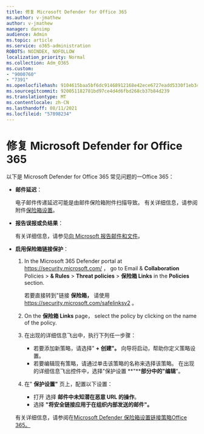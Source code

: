 ```yaml
---
title: 修复 Microsoft Defender for Office 365
ms.author: v-jmathew
author: v-jmathew
manager: dansimp
audience: Admin
ms.topic: article
ms.service: o365-administration
ROBOTS: NOINDEX, NOFOLLOW
localization_priority: Normal
ms.collection: Adm_O365
ms.custom:
- "9000760"
- "7391"
ms.openlocfilehash: 9104615baa5bf6dc91468912168e42ece6727eadd5330f1eb34e2a9170568b26
ms.sourcegitcommit: 920051182781bd97ce4d4d6fbd268cb37b84d239
ms.translationtype: MT
ms.contentlocale: zh-CN
ms.lasthandoff: 08/11/2021
ms.locfileid: "57898234"
---
```

# <a name="fix-common-problems-with-microsoft-defender-for-office-365"></a>修复 Microsoft Defender for Office 365

以下是 Microsoft Defender for Office 365 常见问题的一Office 365：

- **邮件延迟**：

  电子邮件传递延迟可能是由邮件保险箱附件扫描导致。 有关详细信息，请参阅附件[保险箱设置](https://docs.microsoft.com/microsoft-365/security/office-365-security/safe-attachments#safe-attachments-policy-settings)。

- **报告误报或负结果**：

  有关详细信息，请参见[向 Microsoft 报告邮件和文件](https://docs.microsoft.com/microsoft-365/security/office-365-security/report-junk-email-messages-to-microsoft)。

- **启用保险箱链接保护**：

  1. In the Microsoft 365 Defender portal at <https://security.microsoft.com/> ， go to Email & **Collaboration** Policies \> **& Rules** \> **Threat policies** \> **保险箱 Links** in the **Policies** section.

     若要直接转到"链接 **保险箱，** 请使用 <https://security.microsoft.com/safelinksv2> 。

  2. On the **保险箱 Links** page， select the policy by clicking on the name of the policy.
  3. 在出现的详细信息飞出中，执行下列任一步骤：
     - 若要添加新策略，请选择" **+ 创建"。** 向导将启动，帮助你定义策略设置。
     - 若要编辑现有策略，请通过单击该策略的名称来选择该策略。 在出现的详细信息飞出控件中，选择"保护设置 **"****部分中的"编辑**"。
  4. 在" **保护设置"** 页上，配置以下设置：
     - 打开 选择 **邮件中未知潜在恶意 URL 的操作**。
     - 选择 **"将安全链接应用于在组织内部发送的邮件"。**

  有关详细信息，请参阅在[Microsoft Defender 保险箱设置链接策略Office 365。](https://docs.microsoft.com/microsoft-365/security/office-365-security/set-up-safe-links-policies)
